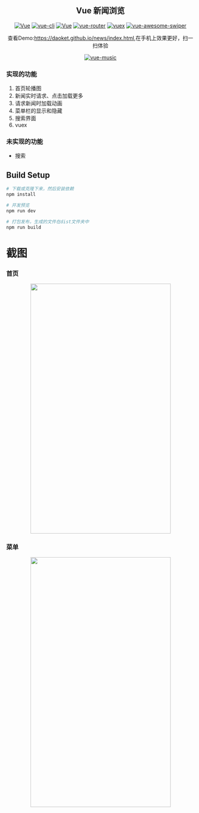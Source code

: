 <h2 align="center">Vue 新闻浏览</h2>
<p align="center">
  <a href="https://github.com/daoket/vue.news"><img src="https://img.shields.io/travis/rust-lang/rust.svg" alt="Vue"></a>
  <a href="https://github.com/vuejs/vue-cli"><img src="https://img.shields.io/badge/vue--cli-v3.1.3-blue.svg" alt="vue-cli"></a>
  <a href="https://github.com/vuejs/vue"><img src="https://img.shields.io/badge/vue-v2.6.10-blue.svg" alt="Vue"></a>
  <a href="https://github.com/vuejs/vue-router"><img src="https://img.shields.io/badge/vue--router-v3.1.2-blue.svg" alt="vue-router"></a>
  <a href="https://github.com/vuejs/vuex"><img src="https://img.shields.io/badge/vuex-v3.1.1-blue.svg" alt="vuex"></a>
  <a href="https://github.com/surmon-china/vue-awesome-swiper"><img src="https://img.shields.io/badge/vue--awesome--swiper-v3.1.3-blue.svg" alt="vue-awesome-swiper"></a>
</p>
<p align="center">查看Demo:<a href="https://daoket.github.io/news/index.html">https://daoket.github.io/news/index.html</a>,在手机上效果更好，扫一扫体验</p>
<p align="center"><a href="https://daoket.github.io/news/index.html"><img src="https://daoket.github.io/news/address.png" alt="vue-music"></a></p>

### 实现的功能
1. 首页轮播图
2. 新闻实时请求、点击加载更多
3. 请求新闻时加载动画
4. 菜单栏的显示和隐藏
5. 搜索界面
6. vuex

### 未实现的功能
* 搜索

## Build Setup

``` bash
# 下载或克隆下来，然后安装依赖
npm install

# 开发预览
npm run dev

# 打包发布，生成的文件在dist文件夹中
npm run build
```

# 截图


### 首页
<center>
<img src="https://daoket.github.io/news/eg1.jpg" width='375' height='667'/>
</center>

### 菜单
<center>
<img src="https://daoket.github.io/news/eg2.jpg" width='375' height='667'/>
</center>
